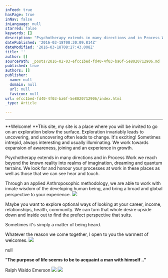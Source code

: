 ```yaml
---
inFeed: true
hasPage: true
inNav: false
inLanguage: null
starred: false
keywords: []
description: "Psychotherapy extends in many directions and in Process Work we reach beyond the known reality into realms of imagination, dreaming and quantum terrains. We look for and honour your processes at work in these places as well as those that we can see hear and touch.\_"
datePublished: '2016-03-18T08:30:09.814Z'
dateModified: '2016-03-18T08:27:43.008Z'
title: ''
author: []
sourcePath: _posts/2016-02-03-efcc1bed-fd40-4f03-ba6f-5e8020712906.md
published: true
authors: []
publisher:
  name: null
  domain: null
  url: null
  favicon: null
url: efcc1bed-fd40-4f03-ba6f-5e8020712906/index.html
_type: Article

---
```

****

**Welcome! **This site, my site is a place where you will be invited to go on an exploration below the surface. Exploration invariably leads to uncovering, and uncovering often leads to change.  It's exciting! Sometimes intrepid, always interesting and usually illuminating.   We work towards expansion of awareness, joining and an experience in growth. 

Psychotherapy extends in many directions and in Process Work we reach beyond the known reality into realms of imagination, dreaming and quantum terrains. We look for and honour your processes at work in these places as well as those that we can see hear and touch. 

Through an applied Anthroposophic methodology, we are able to work with innate wisdom of the developing human being, and bring a broad and global perspective to your experience. ![](https://the-grid-user-content.s3-us-west-2.amazonaws.com/89aa2df7-1604-40fc-acc7-b943b53b6524.jpg)

Maybe you want to explore optional ways of looking at your career, income, relationships, health, community. We can turn that whole desire upside down and inside out to find the prefect perspective that suits. 

Sometimes it's simply a matter of being heard. 

Whatever the reason we come together, I open to you the warmest of welcomes. ![](https://the-grid-user-content.s3-us-west-2.amazonaws.com/6ee8c4c7-c06a-44fd-be6e-d5e09c11f602.jpg)

null

"**The purpose of life seems to be to acquaint a man with himself .."**

Ralph Waldo Emerson
![](https://the-grid-user-content.s3-us-west-2.amazonaws.com/556afe22-0a8b-488b-a72e-9baf65acc0aa.jpg)
![](https://the-grid-user-content.s3-us-west-2.amazonaws.com/41941f81-d0c6-463e-bc60-4b37f8694a7a.jpg)